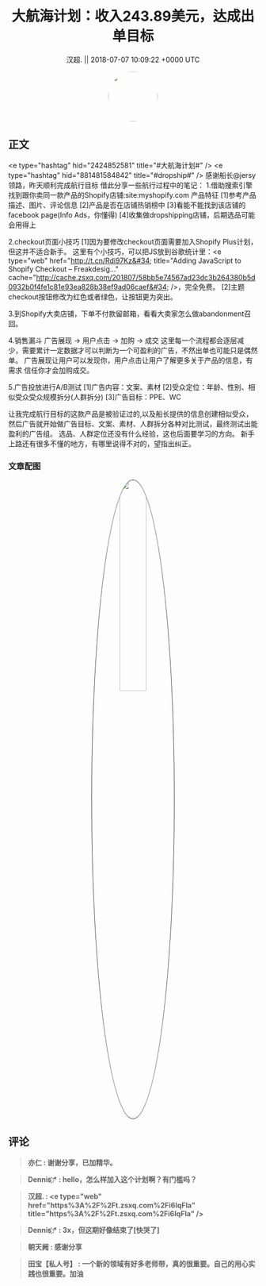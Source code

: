 <h1 align="center">大航海计划：收入243.89美元，达成出单目标</h1>




<p align="center">
    <a>汉超. || 2018-07-07 10:09:22 &#43;0000 UTC</a>
</p>

<div align="center">
    <img src="https://images.zsxq.com/FtISSE4faUpQmnCHbb6PpVPOkHQC?e=1590940799&amp;token=kIxbL07-8jAj8w1n4s9zv64FuZZNEATmlU_Vm6zD:FgS3u8Z8LPFOfEnardAs-p72moc=" width="100" height="100" style="border:1px solid;border-radius:50%; color:#ffffff"/>
</div>




## 正文

<div>
&lt;e type=&#34;hashtag&#34; hid=&#34;2424852581&#34; title=&#34;#大航海计划#&#34; /&gt; &lt;e type=&#34;hashtag&#34; hid=&#34;881481584842&#34; title=&#34;#dropship#&#34; /&gt; 
感谢船长@jersy领路，昨天顺利完成航行目标
借此分享一些航行过程中的笔记：
1.借助搜索引擎找到跟你卖同一款产品的Shopify店铺:site:myshopify.com 产品特征
[1]参考产品描述、图片、评论信息
[2]产品是否在店铺热销榜中
[3]看能不能找到该店铺的facebook page(Info Ads，你懂得)
[4]收集做dropshipping店铺，后期选品可能会用得上

2.checkout页面小技巧
[1]因为要修改checkout页面需要加入Shopify Plus计划，但这并不适合新手。
这里有个小技巧，可以把JS放到谷歌统计里：&lt;e type=&#34;web&#34; href=&#34;http://t.cn/Rdi97Kz&#34; title=&#34;Adding JavaScript to Shopify Checkout – Freakdesig...&#34; cache=&#34;http://cache.zsxq.com/201807/58bb5e74567ad23dc3b264380b5d0932b0f4fe1c81e93ea828b38ef9ad06caef&#34; /&gt;，完全免费。
[2]主题checkout按钮修改为红色或者绿色，让按钮更为突出。

3.到Shopify大卖店铺，下单不付款留邮箱，看看大卖家怎么做abandonment召回。

4.销售漏斗
广告展现 -&gt; 用户点击 -&gt; 加购 -&gt; 成交
这里每一个流程都会逐层减少，需要累计一定数据才可以判断为一个可盈利的广告，不然出单也可能只是偶然单。
广告展现让用户可以发现你，用户点击让用户了解更多关于产品的信息，有需求 信任你才会加购成交。

5.广告投放进行A/B测试
[1]广告内容：文案、素材
[2]受众定位：年龄、性别、相似受众受众规模拆分(人群拆分)
[3]广告目标：PPE、WC

让我完成航行目标的这款产品是被验证过的,以及船长提供的信息创建相似受众，然后广告就开始做广告目标、文案、素材、人群拆分各种对比测试，最终测试出能盈利的广告组。
选品、人群定位还没有什么经验，这也后面要学习的方向。
新手上路还有很多不懂的地方，有哪里说得不对的，望指出纠正。
</div>

### 文章配图

<div class="image" align="center">

<img src="https://images.zsxq.com/FhhKeGdYXBNllgAYRCbOhco3a4JF?e=1590940799&amp;token=kIxbL07-8jAj8w1n4s9zv64FuZZNEATmlU_Vm6zD:MWHDIp8gXK4lE6RFZOlop3nkmm0=" width="33%" height="33%" style="border:1px solid;border-radius:50%; color:#3c3f41"/>

</div>


## 评论

<div align="left">
<div>

<blockquote >
<span> <strong>亦仁 : 谢谢分享，已加精华。 </strong></span>
</blockquote>

<blockquote >
<span> <strong>Dennis ҉҉҉* : hello，怎么样加入这个计划啊？有门槛吗？ </strong></span>
</blockquote>

<blockquote >
<span> <strong>汉超. : &lt;e type=&#34;web&#34; href=&#34;https%3A%2F%2Ft.zsxq.com%2Fi6IqFIa&#34; title=&#34;https%3A%2F%2Ft.zsxq.com%2Fi6IqFIa&#34; /&gt; </strong></span>
</blockquote>

<blockquote >
<span> <strong>Dennis ҉҉҉* : 3x，但这期好像结束了[快哭了] </strong></span>
</blockquote>

<blockquote >
<span> <strong>朝天阙 : 感谢分享 </strong></span>
</blockquote>

<blockquote >
<span> <strong>田宝【私人号】 : 一个新的领域有好多老师带，真的很重要。自己的用心实践也很重要。加油 </strong></span>
</blockquote>

</div>
</div>